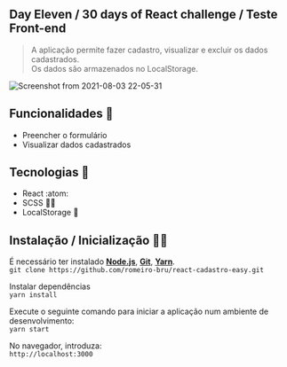 ## Day Eleven / 30 days of React challenge / Teste Front-end

> A aplicação permite fazer cadastro, visualizar e excluir os dados cadastrados.
> <br>
>  Os dados são armazenados no LocalStorage.

![Screenshot from 2021-08-03 22-05-31](https://user-images.githubusercontent.com/56081906/128105680-6c23b680-dd9a-41d4-b46e-751937fa7dc4.png)


## Funcionalidades :space_invader: 
* Preencher o formulário
* Visualizar dados cadastrados

## Tecnologias :mag_right:
* React :atom:
* SCSS :nail_care::sparkles:
* LocalStorage :notebook:


## Instalação / Inicialização 👨‍🏭

É necessário ter instalado <strong>[Node.js](https://nodejs.org/en/download/)</strong>, 
                           <strong>[Git](https://git-scm.com/downloads)</strong>, 
                           <strong>[Yarn](https://yarnpkg.com/)</strong>.
<br>
```git clone https://github.com/romeiro-bru/react-cadastro-easy.git```

Instalar dependências
<br>
```yarn install```

Execute o seguinte comando para iniciar a aplicação num ambiente de desenvolvimento:
<br>
```yarn start```
<br>

No navegador, introduza:
<br>
```http://localhost:3000```

